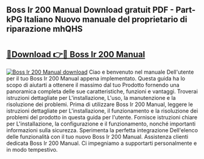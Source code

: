 ## Boss Ir 200 Manual Download gratuit PDF - Part-kPG Italiano Nuovo manuale del proprietario di riparazione mhQHS

# <h2><a href="http://dfg6kj.blite.top/?on=Boss+Ir+200+Manual">🔗Download 👉🔴 Boss Ir 200 Manual</a></h2>

[![Boss Ir 200 Manual download](https://i.imgur.com/lujVjoI.png)](http://dfg6kj.blite.top/?on=Boss+Ir+200+Manual)
Ciao e benvenuto nel manuale Dell'utente per il tuo Boss Ir 200 Manual appena implementato. Questa guida ha lo scopo di aiutarti a ottenere il massimo dal tuo Prodotto fornendo una panoramica completa delle sue caratteristiche, funzioni e vantaggi. Troverai istruzioni dettagliate per L'installazione, L'uso, la manutenzione e la risoluzione dei problemi. Prima di utilizzare Boss Ir 200 Manual, leggere le istruzioni dettagliate per L'installazione, il funzionamento e la risoluzione dei problemi del prodotto in questa guida per l'utente. Fornisce istruzioni chiare per L'installazione, la configurazione e il funzionamento, nonché importanti informazioni sulla sicurezza. Sperimenta la perfetta integrazione Dell'elenco delle funzionalità con il tuo nuovo Boss Ir 200 Manual. Assistenza clienti dedicata Boss Ir 200 Manual. Ci impegniamo a supportarti personalmente e in modo tempestivo.
